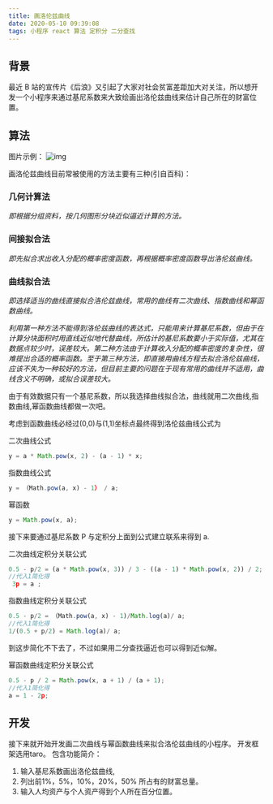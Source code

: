```yaml
---
title: 画洛伦兹曲线
date: 2020-05-10 09:39:08
tags: 小程序 react 算法 定积分 二分查找
---
```


## 背景

最近 B 站的宣传片《后浪》又引起了大家对社会贫富差距加大对关注，所以想开发一个小程序来通过基尼系数来大致绘画出洛伦兹曲线来估计自己所在的财富位置。

## 算法

图片示例：
![img](https://bkimg.cdn.bcebos.com/pic/8601a18b87d6277f1a928d9020381f30e824fc92?x-bce-process=image/crop,x_0,y_54,w_631,h_417/watermark,g_7,image_d2F0ZXIvYmFpa2U4MA==,xp_5,yp_5)

画洛伦兹曲线目前常被使用的方法主要有三种(引自百科)：

### 几何计算法

_即根据分组资料，按几何图形分块近似逼近计算的方法。_

### 间接拟合法

_即先拟合求出收入分配的概率密度函数，再根据概率密度函数导出洛伦兹曲线。_

### 曲线拟合法

_即选择适当的曲线直接拟合洛伦兹曲线，常用的曲线有二次曲线、指数曲线和幂函数曲线。_

_利用第一种方法不能得到洛伦兹曲线的表达式，只能用来计算基尼系数，但由于在计算分块面积时用直线近似地代替曲线，所估计的基尼系数要小于实际值，尤其在数据点较少时，误差较大。第二种方法由于计算收入分配的概率密度的复杂性，很难提出合适的概率函数。至于第三种方法，即直接用曲线方程去拟合洛伦兹曲线，应该不失为一种较好的方法，但目前主要的问题在于现有常用的曲线并不适用，曲线含义不明确，或拟合误差较大。_

由于有效数据只有一个基尼系数，所以我选择曲线拟合法，曲线就用二次曲线,指数曲线,幂函数曲线都做一次吧。

考虑到函数曲线必经过(0,0)与(1,1)坐标点最终得到洛伦兹曲线公式为

二次曲线公式

```js
y = a * Math.pow(x, 2) - (a - 1) * x;
```

指数曲线公式

```js
y = （Math.pow(a, x) - 1） / a;
```

幂函数

```js
y = Math.pow(x, a);
```

接下来要通过基尼系数 P 与定积分上面到公式建立联系来得到 a.

二次曲线定积分关联公式

```js
0.5 - p/2 = (a * Math.pow(x, 3)) / 3 - ((a - 1) * Math.pow(x, 2)) / 2;
//代入1简化得
 3p = a ;


```

指数曲线定积分关联公式

```js
0.5 - p/2 = （Math.pow(a, x) - 1)/Math.log(a)/ a;
//代入1简化得
1/(0.5 + p/2) = Math.log(a)/ a;
```

到这步简化不下去了，不过如果用二分查找逼近也可以得到近似解。

幂函数曲线定积分关联公式

```js
0.5 - p / 2 = Math.pow(x, a + 1) / (a + 1);
//代入1简化得
a = 1 - 2p;
```

## 开发

接下来就开始开发画二次曲线与幂函数曲线来拟合洛伦兹曲线的小程序。
开发框架选用taro。
包含功能简介：

1. 输入基尼系数画出洛伦兹曲线,
1. 列出前1%，5%，10%，20%，50% 所占有的财富总量。
1. 输入人均资产与个人资产得到个人所在百分位置。

